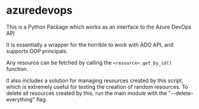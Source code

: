 # azuredevops

This is a Python Package which works as an interface to the Azure DevOps API

It is essentially a wrapper for the horrible to work with ADO API, and supports OOP principals.

Any resource can be fetched by calling the `<resource>.get_by_id()` function.

It also includes a solution for managing resources created by this script, which is extremely useful for testing the creation of random resources.
To delete all resources created by this, run the main module with the "--delete-everything" flag.
